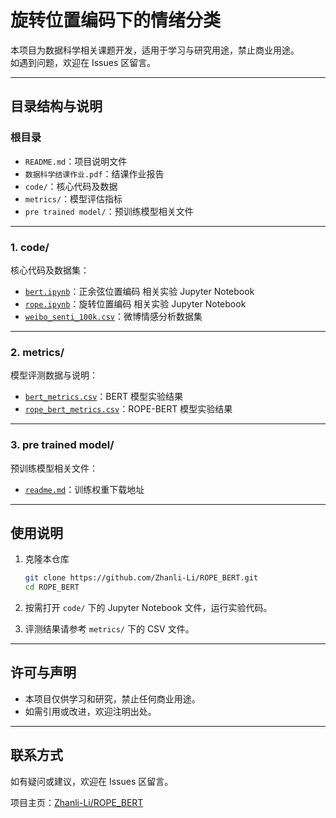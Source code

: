 # 旋转位置编码下的情绪分类

本项目为数据科学相关课题开发，适用于学习与研究用途，禁止商业用途。  
如遇到问题，欢迎在 Issues 区留言。

---

## 目录结构与说明

### 根目录
- `README.md`：项目说明文件
- `数据科学结课作业.pdf`：结课作业报告
- `code/`：核心代码及数据
- `metrics/`：模型评估指标
- `pre trained model/`：预训练模型相关文件

---

### 1. code/
核心代码及数据集：

- [`bert.ipynb`](code/bert.ipynb)：正余弦位置编码 相关实验 Jupyter Notebook
- [`rope.ipynb`](code/rope.ipynb)：旋转位置编码 相关实验 Jupyter Notebook
- [`weibo_senti_100k.csv`](code/weibo_senti_100k.csv)：微博情感分析数据集


---

### 2. metrics/
模型评测数据与说明：

- [`bert_metrics.csv`](metrics/bert_metrics.csv)：BERT 模型实验结果
- [`rope_bert_metrics.csv`](metrics/rope_bert_metrics.csv)：ROPE-BERT 模型实验结果


---

### 3. pre trained model/
预训练模型相关文件：

- [`readme.md`](pre%20trained%20model/readme.md)：训练权重下载地址

---

## 使用说明

1. 克隆本仓库
    ```bash
    git clone https://github.com/Zhanli-Li/ROPE_BERT.git
    cd ROPE_BERT
    ```

2. 按需打开 `code/` 下的 Jupyter Notebook 文件，运行实验代码。
3. 评测结果请参考 `metrics/` 下的 CSV 文件。

---

## 许可与声明

- 本项目仅供学习和研究，禁止任何商业用途。
- 如需引用或改进，欢迎注明出处。

---

## 联系方式

如有疑问或建议，欢迎在 Issues 区留言。

项目主页：[Zhanli-Li/ROPE_BERT](https://github.com/Zhanli-Li/ROPE_BERT)
